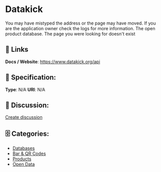 # Datakick


You may have mistyped the address or the page may have moved. If you are the application owner check the logs for more information. The open product database.  The page you were looking for doesn't exist

##  🔗 Links
**Docs / Website**: https://www.datakick.org/api

## 🧬 Specification:
**Type**:  N/A 
**URI**:  N/A 

## 💬 Discussion:
[Create discussion](https://github.com/apis-list/apis-list/discussions/new)

## 🗄️ Categories:
- [Databases](https://github.com/apis-list/apis-list#databases)
- [Bar & QR Codes](https://github.com/apis-list/apis-list#bar-and-qr-codes)
- [Products](https://github.com/apis-list/apis-list#products)
- [Open Data](https://github.com/apis-list/apis-list#open-data)



